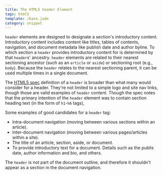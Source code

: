 ```yaml
---
title: The HTML5 header Element
tags: html5
template: /base.jade
category: snippet
---
```


`header` elements are designed to designate a section's introductory content. Introductory content includes content like titles, tables of contents, navigation, and document metadata like publish date and author byline. To which section a `header` provides introductory content for is determined by that `header`s' ancestry. `header` elements are related to their nearest sectioning ancestor (such as an `article` or `aside`) or sectioning root (e.g., `body`). Because the `header` relates to the nearest sectioning parent, it can be used multiple times in a single document.

The [HTML5 spec](http://www.w3.org/TR/html5/sections.html#the-header-element) definition of a `header` is broader than what many would consider for a header. They're not limited to a simple logo and site nav links, though those are valid examples of `header` content. Though the spec notes that the primary intention of the `header` element was to contain section heading text (in the form of `h1`-`h6` tags), 

Some examples of good candidates for a `header` tag:

* Intra-document navigation (moving between various sections within an article).
* Inter-document navigation (moving between various pages/articles within a site).
* The title of an article, section, aside, or document.
* To provide introductory text for a document. Details such as the publis date, author information and bio, and others.

The `header` is not part of the document outline, and therefore it shouldn't appear as a section in the document navigation.
